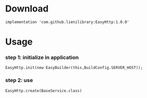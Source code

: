 # Download

```
implementation 'com.github.lienilibrary:EasyHttp:1.0.0'
```

# Usage

### step 1: initialize in application

```
EasyHttp.init(new EasyBuilder(this,BuildConfig.SERVER_HOST));
```

### step 2: use

```
EasyHttp.create(BaseService.class)
```